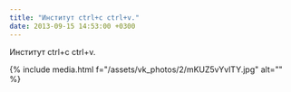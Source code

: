 ```yaml
---
title: "Институт ctrl+c ctrl+v."
date: 2013-09-15 14:53:00 +0300
---
```


Институт ctrl+c ctrl+v.

{% include media.html f="/assets/vk_photos/2/mKUZ5vYvlTY.jpg" alt="" %}
